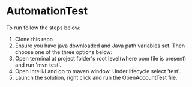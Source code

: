 # AutomationTest
To run follow the steps below:
1. Clone this repo
2. Ensure you have java downloaded and Java path variables set.
Then choose one of the three options below:
  1. Open terminal at project folder's root level(where pom file is present) and run 'mvn test'.
  2. Open IntelliJ and go to maven window. Under lifecycle select 'test'.
  3. Launch the solution, right click and run the OpenAccountTest file.
